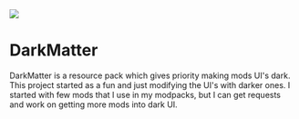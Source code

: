 <img src="https://akinariosu.s-ul.eu/6Pz2w7xC">

# DarkMatter

DarkMatter is a resource pack which gives priority making mods UI's dark.
This project started as a fun and just modifying the UI's with darker ones. I started with few mods that I use in my modpacks, but I can get requests and work on getting more mods into dark UI.

